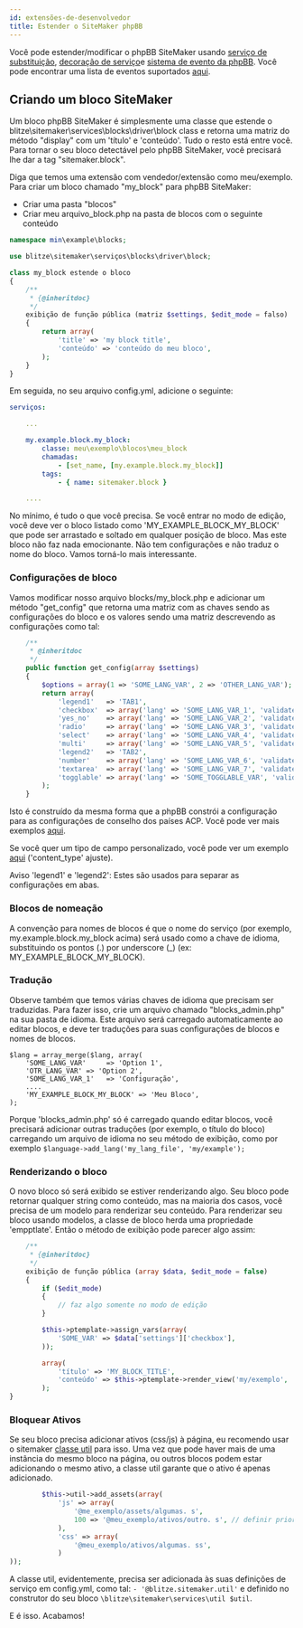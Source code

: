 ```yaml
---
id: extensões-de-desenvolvedor
title: Estender o SiteMaker phpBB
---
```


Você pode estender/modificar o phpBB SiteMaker usando [serviço de substituição](https://area51.phpbb.com/docs/dev/3.2.x/extensions/tutorial_advanced.html#using-service-replacement), [decoração de serviço](https://area51.phpbb.com/docs/dev/3.2.x/extensions/tutorial_advanced.html#using-service-decoration)e [sistema de evento da phpBB](https://area51.phpbb.com/docs/dev/3.2.x/extensions/tutorial_events.html). Você pode encontrar uma lista de eventos suportados [aqui](./developer-events.md).

## Criando um bloco SiteMaker

Um bloco phpBB SiteMaker é simplesmente uma classe que estende o blitze\sitemaker\services\blocks\driver\block class e retorna uma matriz do método "display" com um 'título' e 'conteúdo'. Tudo o resto está entre você. Para tornar o seu bloco detectável pelo phpBB SiteMaker, você precisará lhe dar a tag "sitemaker.block".

Diga que temos uma extensão com vendedor/extensão como meu/exemplo. Para criar um bloco chamado "my_block" para phpBB SiteMaker:

* Criar uma pasta "blocos"
* Criar meu arquivo_block.php na pasta de blocos com o seguinte conteúdo

```php
namespace min\example\blocks;

use blitze\sitemaker\serviços\blocks\driver\block;

class my_block estende o bloco
{
    /**
     * {@inheritdoc}
     */
    exibição de função pública (matriz $settings, $edit_mode = falso)
    {
        return array(
            'title' => 'my block title',
            'conteúdo' => 'conteúdo do meu bloco',
        );
    }
}
```

Em seguida, no seu arquivo config.yml, adicione o seguinte:

```yml
serviços:

    ...

    my.example.block.my_block:
        classe: meu\exemplo\blocos\meu_block
        chamadas:
            - [set_name, [my.example.block.my_block]]
        tags:
            - { name: sitemaker.block }

    ....

```

No mínimo, é tudo o que você precisa. Se você entrar no modo de edição, você deve ver o bloco listado como 'MY_EXAMPLE_BLOCK_MY_BLOCK' que pode ser arrastado e soltado em qualquer posição de bloco. Mas este bloco não faz nada emocionante. Não tem configurações e não traduz o nome do bloco. Vamos torná-lo mais interessante.

### Configurações de bloco

Vamos modificar nosso arquivo blocks/my_block.php e adicionar um método "get_config" que retorna uma matriz com as chaves sendo as configurações do bloco e os valores sendo uma matriz descrevendo as configurações como tal:

```php
    /**
     * @inheritdoc
     */
    public function get_config(array $settings)
    {
        $options = array(1 => 'SOME_LANG_VAR', 2 => 'OTHER_LANG_VAR');
        return array(
            'legend1'   => 'TAB1',
            'checkbox'  => array('lang' => 'SOME_LANG_VAR_1', 'validate' => 'string', 'type' => 'checkbox', 'options' => $options, 'default' => array(), 'explain' => false),
            'yes_no'    => array('lang' => 'SOME_LANG_VAR_2', 'validate' => 'bool', 'type' => 'radio:yes_no', 'explain' => false, 'default' => false),
            'radio'     => array('lang' => 'SOME_LANG_VAR_3', 'validate' => 'bool', 'type' => 'radio', 'options' => $options, 'explain' => false, 'default' => 'topic'),
            'select'    => array('lang' => 'SOME_LANG_VAR_4', 'validate' => 'string', 'type' => 'select', 'options' => $options, 'default' => '', 'explain' => false),
            'multi'     => array('lang' => 'SOME_LANG_VAR_5', 'validate' => 'string', 'type' => 'multi_select', 'options' => $options, 'default' => array(), 'explain' => false),
            'legend2'   => 'TAB2',
            'number'    => array('lang' => 'SOME_LANG_VAR_6', 'validate' => 'int:0:20', 'type' => 'number:0:20', 'maxlength' => 2, 'explain' => false, 'default' => 5),
            'textarea'  => array('lang' => 'SOME_LANG_VAR_7', 'validate' => 'string', 'type' => 'textarea:3:40', 'maxlength' => 2, 'explain' => true, 'default' => ''),
            'togglable' => array('lang' => 'SOME_TOGGLABLE_VAR', 'validate' => 'string', 'type' => 'select:1:0:toggle_key', 'options' => $options, 'default' => '', 'append' => '<div id="toggle_key-1">Only show when option 1 is selected</div>'),
        );
    }
```

Isto é construído da mesma forma que a phpBB constrói a configuração para as configurações de conselho dos países ACP. Você pode ver mais exemplos [aqui](https://github.com/phpbb/phpbb/blob/master/phpBB/includes/acp/acp_board.php).

Se você quer um tipo de campo personalizado, você pode ver um exemplo [aqui](https://github.com/blitze/phpBB-ext-sitemaker_content/blob/develop/blocks/recent.php) ('content_type' ajuste).

Aviso 'legend1' e 'legend2': Estes são usados para separar as configurações em abas.

### Blocos de nomeação

A convenção para nomes de blocos é que o nome do serviço (por exemplo, my.example.block.my_block acima) será usado como a chave de idioma, substituindo os pontos (.) por underscore (_) (ex: MY_EXAMPLE_BLOCK_MY_BLOCK).

### Tradução

Observe também que temos várias chaves de idioma que precisam ser traduzidas. Para fazer isso, crie um arquivo chamado "blocks_admin.php" na sua pasta de idioma. Este arquivo será carregado automaticamente ao editar blocos, e deve ter traduções para suas configurações de blocos e nomes de blocos.

    $lang = array_merge($lang, array(
        'SOME_LANG_VAR'     => 'Option 1',
        'OTR_LANG_VAR' => 'Option 2',
        'SOME_LANG_VAR_1'   => 'Configuração',
        ....
        'MY_EXAMPLE_BLOCK_MY_BLOCK' => 'Meu Bloco',
    );
    

Porque 'blocks_admin.php' só é carregado quando editar blocos, você precisará adicionar outras traduções (por exemplo, o título do bloco) carregando um arquivo de idioma no seu método de exibição, como por exemplo `$language->add_lang('my_lang_file', 'my/example');`

### Renderizando o bloco

O novo bloco só será exibido se estiver renderizando algo. Seu bloco pode retornar qualquer string como conteúdo, mas na maioria dos casos, você precisa de um modelo para renderizar seu conteúdo. Para renderizar seu bloco usando modelos, a classe de bloco herda uma propriedade 'empptlate'. Então o método de exibição pode parecer algo assim:

```php
    /**
     * {@inheritdoc}
     */
    exibição de função pública (array $data, $edit_mode = false)
    {
        if ($edit_mode)
        {
            // faz algo somente no modo de edição
        }

        $this->ptemplate->assign_vars(array(
            'SOME_VAR' => $data['settings']['checkbox'],
        ));

        array(
            'título' => 'MY_BLOCK_TITLE',
            'conteúdo' => $this->ptemplate->render_view('my/exemplo', 'meu_bloco. tml', 'my_block'),
        );
}
```

### Bloquear Ativos

Se seu bloco precisa adicionar ativos (css/js) à página, eu recomendo usar o sitemaker [classe util](https://github.com/blitze/phpBB-ext-sitemaker/blob/develop/services/util.php) para isso. Uma vez que pode haver mais de uma instância do mesmo bloco na página, ou outros blocos podem estar adicionando o mesmo ativo, a classe util garante que o ativo é apenas adicionado.

```php
        $this->util->add_assets(array(
            'js' => array(
                '@me_exemplo/assets/algumas. s',
                100 => '@meu_exemplo/ativos/outro. s', // definir prioridade
            ),
            'css' => array(
                '@meu_exemplo/ativos/algumas. ss',
            )
));
```

A classe util, evidentemente, precisa ser adicionada às suas definições de serviço em config.yml, como tal: `- '@blitze.sitemaker.util'` e definido no construtor do seu bloco `\blitze\sitemaker\services\util $util`.

E é isso. Acabamos!